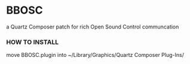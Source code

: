 
# BBOSC
a Quartz Composer patch for rich Open Sound Control communcation

### HOW TO INSTALL
move BBOSC.plugin into ~/Library/Graphics/Quartz Composer Plug-Ins/
